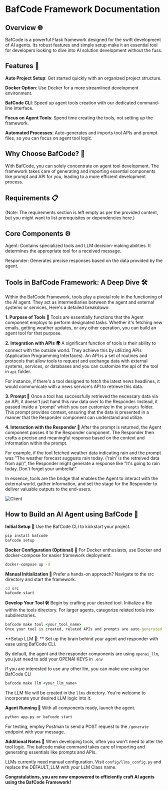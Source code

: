 # BafCode Framework Documentation
## Overview 🌐
BafCode is a powerful Flask framework designed for the swift development of AI agents. Its robust features and simple setup make it an essential tool for developers looking to dive into AI solution development without the fuss.

## Features 🌟
 **Auto Project Setup**: Get started quickly with an organized project structure.

 **Docker Option**: Use Docker for a more streamlined development environment.

 **BafCode CLI**: Speed up agent tools creation with our dedicated command-line interface.

 **Focus on Agent Tools**: Spend time creating the tools, not setting up the framework.

 **Automated Processes**: Auto-generates and imports tool APIs and prompt files, so you can focus on agent tool logic.

## Why Choose BafCode? 🤖
With BafCode, you can solely concentrate on agent tool development. The framework takes care of generating and importing essential components like prompt and API for you, leading to a more efficient development process.

## Requirements 📋
(Note: The requirements section is left empty as per the provided content, but you might want to list prerequisites or dependencies here.)

## Core Components ⚙️
Agent: Contains specialized tools and LLM decision-making abilities. It determines the appropriate tool for a received message.

Responder: Generates precise responses based on the data provided by the agent.


## Tools in BafCode Framework: A Deep Dive 🛠
Within the BafCode Framework, tools play a pivotal role in the functioning of the AI agent. They act as intermediaries between the agent and external systems or services, Here's a detailed breakdown:

**1. Purpose of Tools 🎯**
Tools are essentially functions that the Agent component employs to perform designated tasks. Whether it's fetching new emails, getting weather updates, or any other operation, you can build an agent tool for that purpose.

**2. Integration with APIs 🌍**
A significant function of tools is their ability to connect with the outside world. They achieve this by utilizing APIs (Application Programming Interfaces). An API is a set of routines and protocols that allow tools to request and exchange data with external systems, services, or databases and you can customize the api of the tool in `api` folder.


For instance, if there's a tool designed to fetch the latest news headlines, it would communicate with a news service's API to retrieve this data.

**3. Prompt  📝**
Once a tool has successfully retrieved the necessary data via an API, it doesn't just hand this raw data over to the Responder. Instead, it passed inside a 'prompt' which you can customize in the `prompts` folder. This prompt provides context, ensuring that the data is presented in a manner that the Responder component can understand and utilize.

**4. Interaction with the Responder 📩**
After the prompt is returned, the Agent component passes it to the Responder component. The Responder then crafts a precise and meaningful response based on the context and information within the prompt.

For example, if the tool fetched weather data indicating rain and the prompt was "The weather forecast suggests rain today. ('rain' is the retreived data from api)", the Responder might generate a response like "It's going to rain today. Don't forget your umbrella!"

In essence, tools are the bridge that enables the Agent to interact with the external world, gather information, and set the stage for the Responder to deliver valuable outputs to the end-users.

![Client](https://github.com/aitelabrandig/bafcode/assets/95383805/c7264b9c-8c86-47ab-94d6-4b9067b70b09)



## How to Build an AI Agent using BafCode 🔧

**Initial Setup 🚀**
Use the BafCode CLI to kickstart your project.

```cmd
pip install bafcode
bafcode setup
```

**Docker Configuration (Optional) 🐳**
For Docker enthusiasts, use Docker and docker-compose for easier framework deployment.

```cmd
docker-compose up -d
``` 
**Manual Initialization 📂**
Prefer a hands-on approach? Navigate to the src directory and start the framework.

```cmd
cd src
bafcode start
```
**Develop Your Tool 🛠**
Begin by crafting your desired tool. Initialize a file within the tools directory. For larger agents, categorize related tools into subdirectories.

```cmd
bafcode make tool <your_tool_name>
Once your tool is created, related APIs and prompts are auto-generated and imported.
```

**Setup LLM 🧠: ** Set up the brain behind your agent and responder with ease using BafCode CLI.

By default, the agent and the responder components are using `openai_llm`, you just need to add your OPENAI KEYS in `.env`

If you are interested to use any other llm, you can make one using our BafCode CLI

```cmd
bafcode make llm <your_llm_name>
```
The LLM file will be created in the `llms` directory. You're welcome to incorporate your desired LLM logic into it.

**Agent Running 🚀**
With all components ready, launch the agent.

```cmd
python app.py or bafcode start
```
For testing, employ Postman to send a POST request to the `/generate` endpoint with your message.

**Additional Notes 📝**
When developing tools, often you won't need to alter the tool logic. The bafcode make command takes care of importing and generating essentials like prompts and APIs.

LLMs currently need manual configuration. Visit `config/llms_config.py` and replace the DEFAULT_LLM with your LLM Class name.


**Congratulations, you are now empowered to efficiently craft AI agents using the BafCode Framework!**
